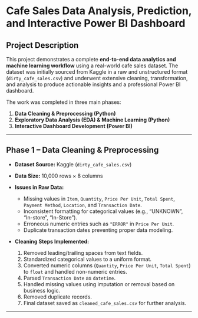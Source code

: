 # Cafe Sales Data Analysis, Prediction, and Interactive Power BI Dashboard

## Project Description
This project demonstrates a complete **end-to-end data analytics and machine learning workflow** using a real-world cafe sales dataset. The dataset was initially sourced from Kaggle in a raw and unstructured format (`dirty_cafe_sales.csv`) and underwent extensive cleaning, transformation, and analysis to produce actionable insights and a professional Power BI dashboard.

The work was completed in three main phases:
1. **Data Cleaning & Preprocessing (Python)**
2. **Exploratory Data Analysis (EDA) & Machine Learning (Python)**
3. **Interactive Dashboard Development (Power BI)**

---

## Phase 1 – Data Cleaning & Preprocessing

- **Dataset Source:** Kaggle (`dirty_cafe_sales.csv`)  
- **Data Size:** 10,000 rows × 8 columns  
- **Issues in Raw Data:**
  - Missing values in `Item`, `Quantity`, `Price Per Unit`, `Total Spent`, `Payment Method`, `Location`, and `Transaction Date`.
  - Inconsistent formatting for categorical values (e.g., “UNKNOWN”, “In-store”, “In-Store”).
  - Erroneous numeric entries such as `"ERROR"` in `Price Per Unit`.
  - Duplicate transaction dates preventing proper data modeling.

- **Cleaning Steps Implemented:**
  1. Removed leading/trailing spaces from text fields.
  2. Standardized categorical values to a uniform format.
  3. Converted numeric columns (`Quantity`, `Price Per Unit`, `Total Spent`) to `float` and handled non-numeric entries.
  4. Parsed `Transaction Date` as `datetime`.
  5. Handled missing values using imputation or removal based on business logic.
  6. Removed duplicate records.
  7. Final dataset saved as `cleaned_cafe_sales.csv` for further analysis.

---


